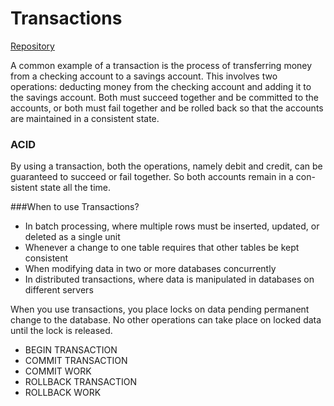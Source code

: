 # Transactions

[Repository](https://github.com/mikejakobsen/t-sql)

A common example of a transaction is the process of transferring money from a checking account to a savings account. This involves two operations: deducting money from the checking account and adding it to the savings account. Both must succeed together and be committed to the accounts, or both must fail together and be rolled back so that the accounts are maintained in a consistent state.

### ACID

By using a transaction, both the operations, namely debit and credit, can be guaranteed to succeed or fail together. So both accounts remain in a con- sistent state all the time.


###When to use Transactions?

* In batch processing, where multiple rows must be inserted, updated, or deleted as a single unit
* Whenever a change to one table requires that other tables be kept consistent
* When modifying data in two or more databases concurrently
* In distributed transactions, where data is manipulated in databases on different servers


When you use transactions, you place locks on data pending permanent change to the database. No other operations can take place on locked data until the lock is released.

* BEGIN TRANSACTION
* COMMIT TRANSACTION
* COMMIT WORK
* ROLLBACK TRANSACTION
* ROLLBACK WORK
